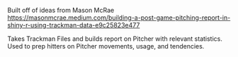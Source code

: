 Built off of ideas from Mason McRae
https://masonmcrae.medium.com/building-a-post-game-pitching-report-in-shiny-r-using-trackman-data-e9c25823e477

Takes Trackman Files and builds report on Pitcher with relevant statistics. Used to prep hitters on Pitcher movements, usage, and tendencies.
